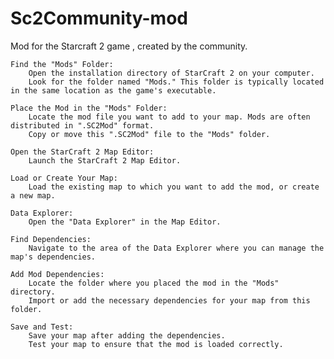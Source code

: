 # Sc2Community-mod
Mod for the Starcraft 2 game , created by the community.

    Find the "Mods" Folder:
        Open the installation directory of StarCraft 2 on your computer.
        Look for the folder named "Mods." This folder is typically located in the same location as the game's executable.

    Place the Mod in the "Mods" Folder:
        Locate the mod file you want to add to your map. Mods are often distributed in ".SC2Mod" format.
        Copy or move this ".SC2Mod" file to the "Mods" folder.

    Open the StarCraft 2 Map Editor:
        Launch the StarCraft 2 Map Editor.

    Load or Create Your Map:
        Load the existing map to which you want to add the mod, or create a new map.

    Data Explorer:
        Open the "Data Explorer" in the Map Editor.

    Find Dependencies:
        Navigate to the area of the Data Explorer where you can manage the map's dependencies.

    Add Mod Dependencies:
        Locate the folder where you placed the mod in the "Mods" directory.
        Import or add the necessary dependencies for your map from this folder.

    Save and Test:
        Save your map after adding the dependencies.
        Test your map to ensure that the mod is loaded correctly.
